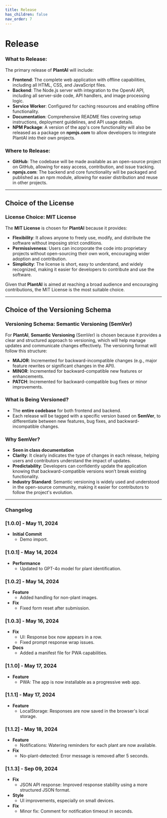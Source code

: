 ```yaml
---
title: Release
has_children: false
nav_order: 7
---
```


# Release

### What to Release:
The primary release of **PlantAI** will include:
- **Frontend**: The complete web application with offline capabilities, including all HTML, CSS, and JavaScript files.
- **Backend**: The Node.js server with integration to the OpenAI API, including all server-side code, API handlers, and image processing logic.
- **Service Worker**: Configured for caching resources and enabling offline functionality.
- **Documentation**: Comprehensive README files covering setup instructions, deployment guidelines, and API usage details.
- **NPM Package**: A version of the app's core functionality will also be released as a package on **npmjs.com** to allow developers to integrate PlantAI into their own projects.

### Where to Release:
- **GitHub**: The codebase will be made available as an open-source project on GitHub, allowing for easy access, contribution, and issue tracking.
- **npmjs.com**: The backend and core functionality will be packaged and published as an npm module, allowing for easier distribution and reuse in other projects.

---

## Choice of the License

### License Choice: **MIT License**
The **MIT License** is chosen for **PlantAI** because it provides:
- **Flexibility**: It allows anyone to freely use, modify, and distribute the software without imposing strict conditions.
- **Permissiveness**: Users can incorporate the code into proprietary projects without open-sourcing their own work, encouraging wider adoption and contribution.
- **Simplicity**: The license is short, easy to understand, and widely recognized, making it easier for developers to contribute and use the software.

Given that **PlantAI** is aimed at reaching a broad audience and encouraging contributions, the MIT License is the most suitable choice.

---

## Choice of the Versioning Schema

### Versioning Schema: **Semantic Versioning (SemVer)**
For **PlantAI**, **Semantic Versioning** (SemVer) is chosen because it provides a clear and structured approach to versioning, which will help manage updates and communicate changes effectively. The versioning format will follow this structure:

- **MAJOR**: Incremented for backward-incompatible changes (e.g., major feature rewrites or significant changes in the API).
- **MINOR**: Incremented for backward-compatible new features or enhancements.
- **PATCH**: Incremented for backward-compatible bug fixes or minor improvements.

### What is Being Versioned?
- The **entire codebase** for both frontend and backend.
- Each release will be tagged with a specific version based on **SemVer**, to differentiate between new features, bug fixes, and backward-incompatible changes.

### Why SemVer?
- **Seen in class documentation**
- **Clarity**: It clearly indicates the type of changes in each release, helping users and contributors understand the impact of updates.
- **Predictability**: Developers can confidently update the application knowing that backward-compatible versions won’t break existing functionality.
- **Industry Standard**: Semantic versioning is widely used and understood in the open-source community, making it easier for contributors to follow the project's evolution.

---

### Changelog

### [1.0.0] - May 11, 2024
- **Initial Commit**  
  - Demo import.

### [1.0.1] - May 14, 2024
- **Performance**  
  - Updated to GPT-4o model for plant identification.

### [1.0.2] - May 14, 2024
- **Feature**  
  - Added handling for non-plant images.  
- **Fix**  
  - Fixed form reset after submission.

### [1.0.3] - May 16, 2024
- **Fix**  
  - UI: Response box now appears in a row.  
  - Fixed prompt response wrap issues.
- **Docs**  
  - Added a manifest file for PWA capabilities.

### [1.1.0] - May 17, 2024
- **Feature**  
  - PWA: The app is now installable as a progressive web app.

### [1.1.1] - May 17, 2024
- **Feature**  
  - LocalStorage: Responses are now saved in the browser's local storage.

### [1.1.2] - May 18, 2024
- **Feature**  
  - Notifications: Watering reminders for each plant are now available.  
- **Fix**  
  - No-plant-detected: Error message is removed after 5 seconds.

### [1.1.3] - Sep 09, 2024
- **Fix**  
  - JSON API response: Improved response stability using a more structured JSON format.  
- **Style**  
  - UI improvements, especially on small devices.  
- **Fix**  
  - Minor fix: Comment for notification timeout in seconds.
